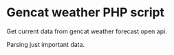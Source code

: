 <h1>Gencat weather PHP script </h1> 

<p>Get current data from gencat weather forecast open api.
</p>

<p>Parsing just important data.
</p>

